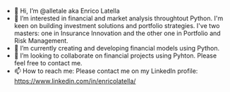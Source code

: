- 👋 Hi, I’m @alletale aka Enrico Latella
- 👀 I’m interested in financial and market analysis throughtout Python. I'm keen on building investment solutions and portfolio strategies. I've two masters: one in Insurance Innovation and the other one in Portfolio and Risk Management.
- 🌱 I’m currently creating and developing financial models using Python.  
- 💞️ I’m looking to collaborate on financial projects using Pyhton. Please feel free to contact me. 
- 📫 How to reach me: Please contact me on my LinkedIn profile: https://www.linkedin.com/in/enricolatella/

<!---
alletale/alletale is a ✨ special ✨ repository because its `README.md` (this file) appears on your GitHub profile.
You can click the Preview link to take a look at your changes.
--->

